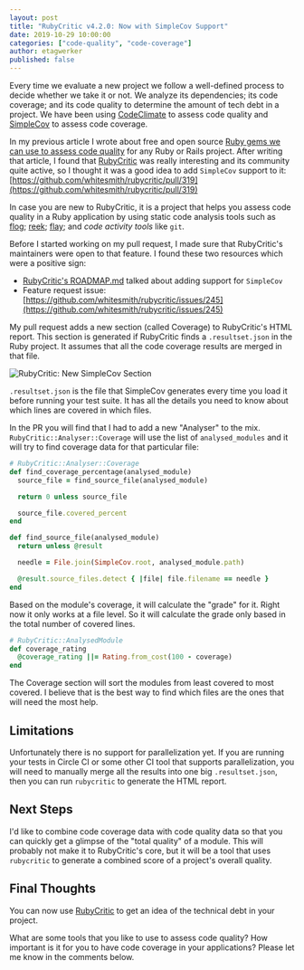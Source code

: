 ```yaml
---
layout: post
title: "RubyCritic v4.2.0: Now with SimpleCov Support"
date: 2019-10-29 10:00:00
categories: ["code-quality", "code-coverage"]
author: etagwerker
published: false
---
```


Every time we evaluate a new project we follow a well-defined process to decide
whether we take it or not. We analyze its dependencies; its code coverage; and
its code quality to determine the amount of tech debt in a project. We have been
using [CodeClimate](https://codeclimate.com) to assess code quality
and [SimpleCov](https://github.com/colszowka/simplecov) to assess code coverage.

In my previous article I wrote about free and open source [Ruby gems we can use to assess code quality](https://www.fastruby.io/blog/ruby/quality/code-quality-ruby-gems.html) for any Ruby or
Rails project. After writing that article, I found that [RubyCritic](https://github.com/whitesmith/rubycritic)
was really interesting and its community quite active, so I thought it was a good
idea to add `SimpleCov` support to it: [https://github.com/whitesmith/rubycritic/pull/319](https://github.com/whitesmith/rubycritic/pull/319)

<!--more-->

In case you are new to RubyCritic, it is a project that helps you assess code
quality in a Ruby application by using static code analysis tools such as
[flog](https://github.com/seattlerb/flog); [reek](https://github.com/troessner/reek);
[flay](https://github.com/seattlerb/flay); and _code activity tools_ like `git`.

Before I started working on my pull request, I made sure that RubyCritic's
maintainers were open to that feature. I found these two resources which were
a positive sign:

- [RubyCritic's ROADMAP.md](https://github.com/whitesmith/rubycritic/blob/master/ROADMAP.md)
talked about adding support for `SimpleCov`
- Feature request issue: [https://github.com/whitesmith/rubycritic/issues/245](https://github.com/whitesmith/rubycritic/issues/245)

My pull request adds a new section (called Coverage) to RubyCritic's HTML report.
This section is generated if RubyCritic finds a `.resultset.json` in the Ruby
project. It assumes that all the code coverage results are merged in that file.

<img src="/blog/assets/images/rubycritic-simplecov-sample.png" alt="RubyCritic: New SimpleCov Section">

`.resultset.json` is the file that SimpleCov generates every time you load it
before running your test suite. It has all the details you need to know about
which lines are covered in which files.

In the PR you will find that I had to add a new "Analyser" to the mix.
`RubyCritic::Analyser::Coverage` will use the list of `analysed_modules` and
it will try to find coverage data for that particular file:

```ruby
# RubyCritic::Analyser::Coverage
def find_coverage_percentage(analysed_module)
  source_file = find_source_file(analysed_module)

  return 0 unless source_file

  source_file.covered_percent
end

def find_source_file(analysed_module)
  return unless @result

  needle = File.join(SimpleCov.root, analysed_module.path)

  @result.source_files.detect { |file| file.filename == needle }
end
```

Based on the module's coverage, it will calculate the "grade" for it. Right now
it only works at a file level. So it will calculate the grade only based in the
total number of covered lines.

```ruby
# RubyCritic::AnalysedModule
def coverage_rating
  @coverage_rating ||= Rating.from_cost(100 - coverage)
end
```

The Coverage section will sort the modules from least covered to most covered.
I believe that is the best way to find which files are the ones that will need
the most help.

## Limitations

Unfortunately there is no support for parallelization yet. If you are running
your tests in Circle CI or some other CI tool that supports parallelization,
you will need to manually merge all the results into one big `.resultset.json`,
then you can run `rubycritic` to generate the HTML report.

## Next Steps

I'd like to combine code coverage data with code quality data so that you can
quickly get a glimpse of the "total quality" of a module. This will probably not
make it to RubyCritic's core, but it will be a tool that uses `rubycritic` to
generate a combined score of a project's overall quality.

## Final Thoughts

You can now use [RubyCritic](https://rubygems.org/gems/rubycritic) to get an
idea of the technical debt in your project.

What are some tools that you like to use to assess code quality? How important
is it for you to have code coverage in your applications? Please let me know
in the comments below.
